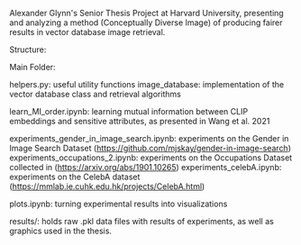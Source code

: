 Alexander Glynn's Senior Thesis Project at Harvard University, presenting and analyzing a method (Conceptually Diverse Image) of producing fairer results in vector database image retrieval.

Structure:

Main Folder:

helpers.py: useful utility functions
image_database: implementation of the vector database class and retrieval algorithms

learn_MI_order.ipynb: learning mutual information between CLIP embeddings and sensitive attributes, as presented in Wang et al. 2021

experiments_gender_in_image_search.ipynb: experiments on the Gender in Image Search Dataset (https://github.com/mjskay/gender-in-image-search)
experiments_occupations_2.ipynb: experiments on the Occupations Dataset collected in (https://arxiv.org/abs/1901.10265)
experiments_celebA.ipynb: experiments on the CelebA dataset (https://mmlab.ie.cuhk.edu.hk/projects/CelebA.html)

plots.ipynb: turning experimental results into visualizations

results/: holds raw .pkl data files with results of experiments, as well as graphics used in the thesis.